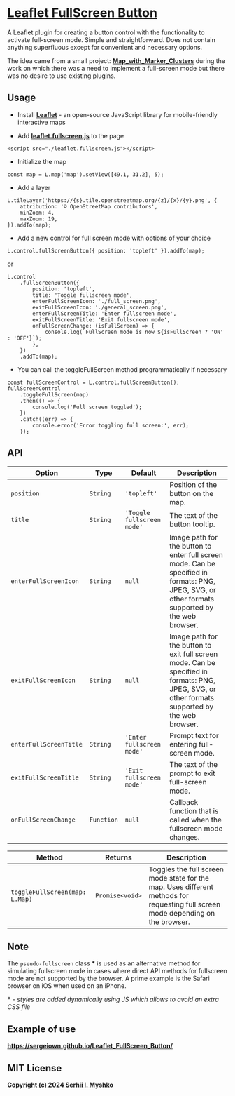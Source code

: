 # [Leaflet FullScreen Button](https://sergeiown.github.io/Leaflet_FullScreen_Button/)

A Leaflet plugin for creating a button control with the functionality to activate full-screen mode. Simple and straightforward. Does not contain anything superfluous except for convenient and necessary options.

The idea came from a small project: **[Map_with_Marker_Clusters](https://github.com/sergeiown/Map_with_Marker_Clusters)** during the work on which there was a need to implement a full-screen mode but there was no desire to use existing plugins.

## Usage

- Install **[Leaflet](https://leafletjs.com/download.html)** - an open-source JavaScript library for mobile-friendly interactive maps

- Add **[leaflet.fullscreen.js](https://github.com/sergeiown/Leaflet_FullScreen_Button/tags)** to the page
```
<script src="./leaflet.fullscreen.js"></script>
```

- Initialize the map
```
const map = L.map('map').setView([49.1, 31.2], 5);
```

- Add a layer
```
L.tileLayer('https://{s}.tile.openstreetmap.org/{z}/{x}/{y}.png', {
    attribution: '© OpenStreetMap contributors',
    minZoom: 4,
    maxZoom: 19,
}).addTo(map);
```

- Add a new control for full screen mode with options of your choice
```
L.control.fullScreenButton({ position: 'topleft' }).addTo(map);
```
or
```
L.control
    .fullScreenButton({
        position: 'topleft',
        title: 'Toggle fullscreen mode',
        enterFullScreenIcon: './full_screen.png',
        exitFullScreenIcon: './general_screen.png',
        enterFullScreenTitle: 'Enter fullscreen mode',
        exitFullScreenTitle: 'Exit fullscreen mode',
        onFullScreenChange: (isFullScreen) => {
            console.log(`FullScreen mode is now ${isFullScreen ? 'ON' : 'OFF'}`);
        },
    })
    .addTo(map);
```

- You can call the toggleFullScreen method programmatically if necessary
```
const fullScreenControl = L.control.fullScreenButton();
fullScreenControl
    .toggleFullScreen(map)
    .then(() => {
        console.log('Full screen toggled');
    })
    .catch((err) => {
        console.error('Error toggling full screen:', err);
    });
```

## API

Option                    | Type       | Default                      | Description
--------------------------|------------|------------------------------|------------------------------------------------------
`position`                | `String`   | `'topleft'`                  | Position of the button on the map.
`title`                   | `String`   | `'Toggle fullscreen mode'`   | The text of the button tooltip.
`enterFullScreenIcon`     | `String`   | `null`                       | Image path for the button to enter full screen mode. Can be specified in formats: PNG, JPEG, SVG, or other formats supported by the web browser.
`exitFullScreenIcon`      | `String`   | `null`                       | Image path for the button to exit full screen mode. Can be specified in formats: PNG, JPEG, SVG, or other formats supported by the web browser.
`enterFullScreenTitle`    | `String`   | `'Enter fullscreen mode'`    | Prompt text for entering full-screen mode.
`exitFullScreenTitle`     | `String`   | `'Exit fullscreen mode'`     | The text of the prompt to exit full-screen mode.
`onFullScreenChange`      | `Function` | `null`                       | Callback function that is called when the fullscreen mode changes.

| Method                         | Returns            | Description                                                                                                                                               |
|-------------------------------|---------------------|----------------------------------------------------------------------------------------------------------------------------------------------------|
| `toggleFullScreen(map: L.Map)`| `Promise<void>`       | Toggles the full screen mode state for the map. Uses different methods for requesting full screen mode depending on the browser.             |                            |

## Note

The `pseudo-fullscreen` class **\*** is used as an alternative method for simulating fullscreen mode in cases where direct API methods for fullscreen mode are not supported by the browser. A prime example is the Safari browser on iOS when used on an iPhone.

**\*** *- styles are added dynamically using JS which allows to avoid an extra CSS file*

## Example of use

**https://sergeiown.github.io/Leaflet_FullScreen_Button/**

## MIT License

**[Copyright (c) 2024 Serhii I. Myshko](https://github.com/sergeiown/Leaflet_FullScreen_Button/blob/main/LICENSE)**
